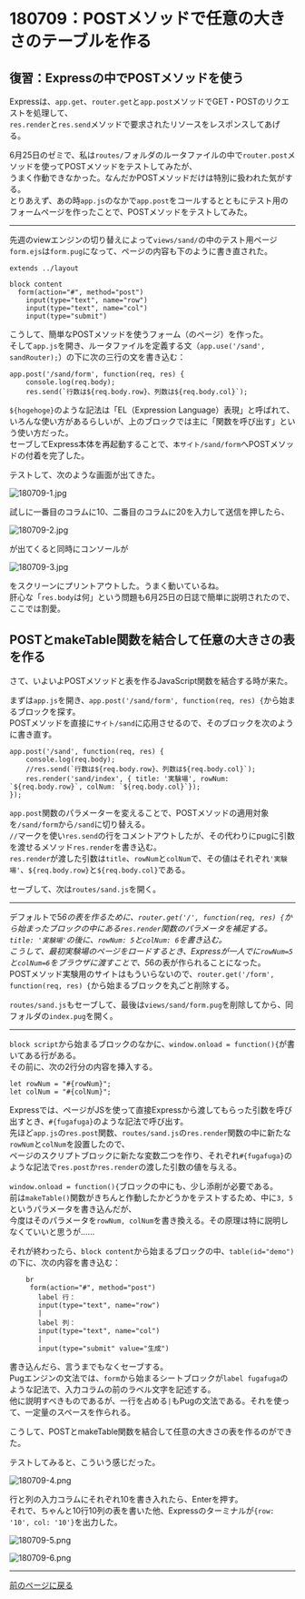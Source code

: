 # 180709：POSTメソッドで任意の大きさのテーブルを作る

## 復習：Expressの中でPOSTメソッドを使う

Expressは、`app.get`、`router.get`と`app.post`メソッドでGET・POSTのリクエストを処理して、  
`res.render`と`res.send`メソッドで要求されたリソースをレスポンスしてあげる。

6月25日のゼミで、私は`routes/`フォルダのルータファイルの中で`router.post`メソッドを使ってPOSTメソッドをテストしてみたが、  
うまく作動できなかった。なんだかPOSTメソッドだけは特別に扱われた気がする。  
とりあえず、あの時`app.js`のなかで`app.post`をコールするとともにテスト用のフォームページを作ったことで、POSTメソッドをテストしてみた。

***

先週のviewエンジンの切り替えによって`views/sand/`の中のテスト用ページ`form.ejs`は`form.pug`になって、ページの内容も下のように書き直された。

```
extends ../layout

block content
  form(action="#", method="post")
    input(type="text", name="row")
    input(type="text", name="col")
    input(type="submit")
```

こうして、簡単なPOSTメソッドを使うフォーム（のページ）を作った。  
そして`app.js`を開き、ルータファイルを定義する文（`app.use('/sand', sandRouter);`）の下に次の三行の文を書き込む：

```
app.post('/sand/form', function(req, res) {
    console.log(req.body);
    res.send(`行数は${req.body.row}、列数は${req.body.col}`);
```

`${hogehoge}`のような記法は「EL（Expression Language）表現」と呼ばれて、いろんな使い方があるらしいが、上のブロックでは主に「関数を呼び出す」という使い方だった。  
セーブしてExpress本体を再起動することで、`本サイト/sand/form`へPOSTメソッドの付着を完了した。

テストして、次のような画面が出てきた。

![180709-1.jpg][1]

試しに一番目のコラムに10、二番目のコラムに20を入力して送信を押したら、

![180709-2.jpg][2]

が出てくると同時にコンソールが

![180709-3.jpg][3]

をスクリーンにプリントアウトした。うまく動いているね。  
肝心な「`res.body`は何」という問題も6月25日の日誌で簡単に説明されたので、ここでは割愛。

## POSTとmakeTable関数を結合して任意の大きさの表を作る

さて、いよいよPOSTメソッドと表を作るJavaScript関数を結合する時が来た。

まずは`app.js`を開き、`app.post('/sand/form', function(req, res) {`から始まるブロックを探す。  
POSTメソッドを直接に`サイト/sand`に応用させるので、そのブロックを次のように書き直す。

```
app.post('/sand', function(req, res) {
    console.log(req.body);
    //res.send(`行数は${req.body.row}、列数は${req.body.col}`);
    res.render('sand/index', { title: '実験場', rowNum: `${req.body.row}`, colNum: `${req.body.col}`});
});
```

`app.post`関数のパラメーターを変えることで、POSTメソッドの適用対象を`/sand/form`から`/sand`に切り替える。  
`//`マークを使い`res.send`の行をコメントアウトしたが、その代わりにpugに引数を渡せるメソッド`res.render`を書き込む。  
`res.render`が渡した引数は`title`、`rowNum`と`colNum`で、その値はそれぞれ`'実験場'`、`${req.body.row}`と`${req.body.col}`である。

セーブして、次は`routes/sand.js`を開く。

***

デフォルトで5*6の表を作るために、`router.get('/', function(req, res) {`から始まったブロックの中にある`res.render`関数のパラメータを補足する。  
`title: '実験場'`の後に、`rowNum: 5`と`colNum: 6`を書き込む。  
こうして、最初実験場のページをロードするとき、Expressが一人でに`rowNum=5`と`colNum=6`をブラウザに渡すことで、5*6の表が作られることになった。  
POSTメソッド実験用のサイトはもういらないので、`router.get('/form', function(req, res) {`から始まるブロックを丸ごと削除する。

`routes/sand.js`もセーブして、最後は`views/sand/form.pug`を削除してから、同フォルダの`index.pug`を開く。

***

`block script`から始まるブロックのなかに、`window.onload = function(){`が書いてある行がある。  
その前に、次の2行分の内容を挿入する。

```
let rowNum = "#{rowNum}";
let colNum = "#{colNum}";
```

Expressでは、ページがJSを使って直接Expressから渡してもらった引数を呼び出すとき、`#{fugafuga}`のような記法で呼び出す。  
先ほど`app.js`の`res.post`関数、`routes/sand.js`の`res.render`関数の中に新たな`rowNum`と`colNum`を設置したので、  
ページのスクリプトブロックに新たな変数二つを作り、それぞれ`#{fugafuga}`のような記法で`res.post`か`res.render`の渡した引数の値を与える。

`window.onload = function(){`ブロックの中にも、少し添削が必要である。  
前は`makeTable()`関数がきちんと作動したかどうかをテストするため、中に`3, 5`というパラメータを書き込んだが、  
今度はそのパラメータを`rowNum, colNum`を書き換える。その原理は特に説明しなくていいと思うが……

それが終わったら、`block content`から始まるブロックの中、`table(id="demo")`の下に、次の内容を書き込む：

```
    br
     form(action="#", method="post")
       label 行：
       input(type="text", name="row")
       | 
       label 列：
       input(type="text", name="col")
       | 
       input(type="submit" value="生成")
```

書き込んだら、言うまでもなくセーブする。  
Pugエンジンの文法では、`form`から始まるシートブロックが`label fugafuga`のような記法で、入力コラムの前のラベル文字を記述する。  
他に説明すべきものであるが、一行を占める`|`もPugの文法である。それを使って、一定量のスペースを作られる。

こうして、POSTとmakeTable関数を結合して任意の大きさの表を作るのができた。

テストしてみると、こういう感じだった。

![180709-4.png][4]

行と列の入力コラムにそれぞれ10を書き入れたら、Enterを押す。  
それで、ちゃんと10行10列の表を書いた他、Expressのターミナルが`{row: '10', col: '10'}`を出力した。

![180709-5.png][5]

![180709-6.png][6]

***

[前のページに戻る][]


[前のページに戻る]: /blog "ブログ"
[1]: /images/180709-1.jpg "1"
[2]: /images/180709-2.jpg "2"
[3]: /images/180709-3.jpg "3"
[4]: /images/180709-4.png "4"
[5]: /images/180709-5.png "5"
[6]: /images/180709-6.png "6"
